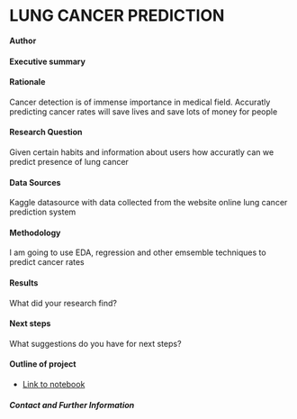 # LUNG CANCER PREDICTION

**Author**

#### Executive summary

#### Rationale
Cancer detection is of immense importance in medical field. Accuratly predicting cancer rates will save lives and save lots of money for people

#### Research Question
Given certain habits and information about users how accuratly can we predict presence of lung cancer 

#### Data Sources
Kaggle datasource with data collected from the website online lung cancer prediction system

#### Methodology
I am going to use EDA, regression and other emsemble techniques to predict cancer rates

#### Results
What did your research find?

#### Next steps
What suggestions do you have for next steps?

#### Outline of project

- [Link to notebook](https://github.com/RaghavanK/capstone-assignment/blob/main/cancer-prediction.ipynb)


##### Contact and Further Information